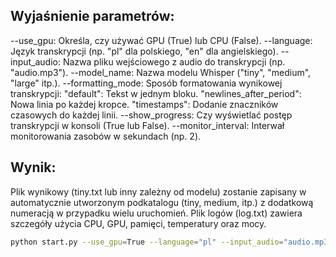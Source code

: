 ## Wyjaśnienie parametrów:
  --use_gpu: Określa, czy używać GPU (True) lub CPU (False).
  --language: Język transkrypcji (np. "pl" dla polskiego, "en" dla angielskiego).
  --input_audio: Nazwa pliku wejściowego z audio do transkrypcji (np. "audio.mp3").
  --model_name: Nazwa modelu Whisper ("tiny", "medium", "large" itp.).
  --formatting_mode: Sposób formatowania wynikowej transkrypcji:
  "default": Tekst w jednym bloku.
  "newlines_after_period": Nowa linia po każdej kropce.
  "timestamps": Dodanie znaczników czasowych do każdej linii.
  --show_progress: Czy wyświetlać postęp transkrypcji w konsoli (True lub False).
  --monitor_interval: Interwał monitorowania zasobów w sekundach (np. 2).

## Wynik:
  Plik wynikowy (tiny.txt lub inny zależny od modelu) zostanie zapisany w automatycznie utworzonym podkatalogu (tiny, medium, itp.) z dodatkową numeracją w przypadku wielu uruchomień.
  Plik logów (log.txt) zawiera szczegóły użycia CPU, GPU, pamięci, temperatury oraz mocy.

```bash
python start.py --use_gpu=True --language="pl" --input_audio="audio.mp3" --model_name="tiny" --formatting_mode="timestamps" --show_progress=True --monitor_interval=2
